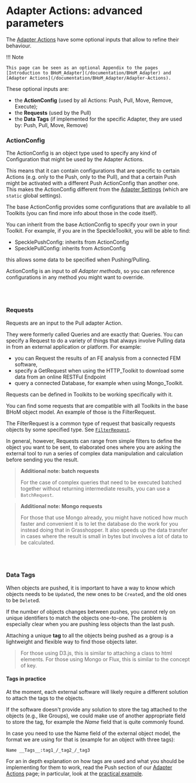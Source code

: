 # Adapter Actions: advanced parameters 

The [Adapter Actions](Adapter-Actions.md) have some optional inputs that allow to refine their behaviour.

!!! Note

    This page can be seen as an optional Appendix to the pages [Introduction to BHoM_Adapter](/documentation/BHoM_Adapter) and [Adapter Actions](/documentation/BHoM_Adapter/Adapter-Actions).

These optional inputs are:

- the **ActionConfig** (used by all Actions: Push, Pull, Move, Remove, Execute);
- the **Requests** (used by the Pull)
- the **Data Tags**  (if implemented for the specific Adapter, they are used by: Push, Pull, Move, Remove)

### ActionConfig

The ActionConfig is an object type used to specify any kind of Configuration that might be used by the Adapter Actions. 

This means that it can contain configurations that are specific to certain Actions (e.g. only to the Push, only to the Pull), and that a certain Push might be activated with a different Push ActionConfig than another one. This makes the ActionConfig different from the [Adapter Settings](Implement-an-Adapter.md#the-adapter-settings) (which are `static` global settings).

The base ActionConfig provides some configurations that are available to all Toolkits (you can find more info about those in the code itself).

You can inherit from the base ActionConfig to specify your own in your Toolkit. For example, if you are in the SpeckleToolkit, you will be able to find:
- SpecklePushConfig: inherits from ActionConfig
- SpecklePullConfig: inherits from ActionConfig

this allows some data to be specified when Pushing/Pulling. 

ActionConfig is an input to _all Adapter methods_, so you can reference configurations in any method you might want to override.


</br></br>


### Requests

Requests are an input to the Pull adapter Action. 

They were formerly called Queries and are exactly that: Queries. You can specify a Request to do a variety of things that always involve Pulling data in from an external application or platform. For example:
- you can Request the results of an FE analysis from a connected FEM software,
- specify a GetRequest when using the HTTP_Toolkit to download some data from an online RESTFul Endpoint
- query a connected Database, for example when using Mongo_Toolkit.

Requests can be defined in Toolkits to be working specifically with it.

You can find some requests that are compatible with all Toolkits in the base BHoM object model.
An example of those is the FilterRequest.

The FilterRequest is a common type of request that basically requests objects by some specified type. See [`FilterRequest`](https://github.com/BHoM/BHoM/blob/51113dbafd41c1afa11916ce98348641bae884ab/Data_oM/Requests/FilterRequest.cs#L28-L41).

In general, however, Requests can range from simple filters to define the object you want to be sent, to elaborated ones where you are asking the external tool to run a series of complex data manipulation and calculation before sending you the result. 

> **Additional note: batch requests**
>
> For the case of complex queries that need to be executed batched together without returning intermediate results, you can use a `BatchRequest`. 

> **Additional note: Mongo requests**
> 
> For those that use Mongo already, you might have noticed how much faster and convenient it is to let the database do the work for you instead doing that in Grasshopper. It also speeds up the data transfer in cases where the result is small in bytes but involves a lot of data to be calculated.

</br></br>

### Data Tags

When objects are pushed, it is important to have a way to know which objects needs to be `Update`d, the new ones to be `Create`d, and the old ones to be `Delete`d. 

If the number of objects changes between pushes, you cannot rely on unique identifiers to match the objects one-to-one. The problem is especially clear when you are pushing less objects than the last push.  

Attaching a unique **tag** to all the objects being pushed as a group is a lightweight and flexible way to find those objects later. 

> For those using D3.js, this is similar to attaching a class to html elements. For those using Mongo or Flux, this is similar to the concept of key. 

#### Tags in practice

At the moment, each external software will likely require a different solution to attach the tags to the objects. 

If the software doesn't provide any solution to store the tag attached to the objects (e.g., like Groups), we could make use of another appropriate field to store the tag, for example the _Name_ field that is quite commonly found.

In case you need to use the Name field of the external object model, the format we are using for that is (example for an object with three tags):
```
Name __Tags__:tag1_/_tag2_/_tag3
```

For an in depth explanation on how tags are used and what you should be implementing for them to work, read the Push section of our [Adapter Actions](Adapter-Actions.md) page; in particular, look at the [practical example](Adapter-Actions.md#a-practical-example).  

